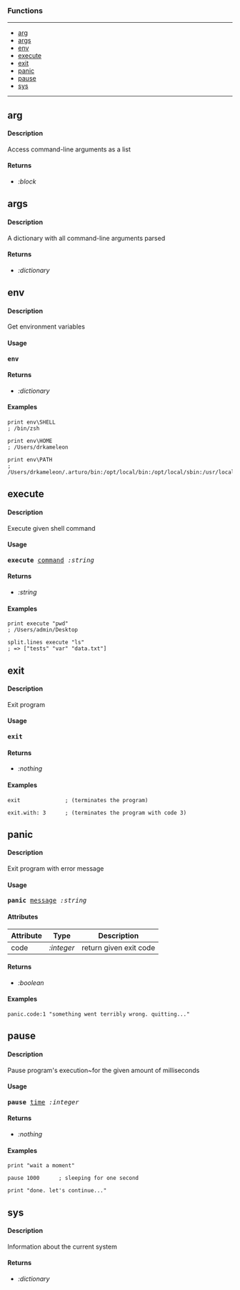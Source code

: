 ### Functions

---

<!--ts-->
   * [arg](#arg)
   * [args](#args)
   * [env](#env)
   * [execute](#execute)
   * [exit](#exit)
   * [panic](#panic)
   * [pause](#pause)
   * [sys](#sys)
<!--te-->

---


## arg

#### Description

Access command-line arguments as a list

#### Returns

- *:block*

## args

#### Description

A dictionary with all command-line arguments parsed

#### Returns

- *:dictionary*

## env

#### Description

Get environment variables

#### Usage

<pre>
<b>env</b> 
</pre>

#### Returns

- *:dictionary*

#### Examples

```red
print env\SHELL
; /bin/zsh

print env\HOME
; /Users/drkameleon

print env\PATH
; /Users/drkameleon/.arturo/bin:/opt/local/bin:/opt/local/sbin:/usr/local/bin:/usr/bin:/bin:/usr/sbin:/sbin
```

## execute

#### Description

Execute given shell command

#### Usage

<pre>
<b>execute</b> <ins>command</ins> <i>:string</i>
</pre>

#### Returns

- *:string*

#### Examples

```red
print execute "pwd"
; /Users/admin/Desktop

split.lines execute "ls"
; => ["tests" "var" "data.txt"]
```

## exit

#### Description

Exit program

#### Usage

<pre>
<b>exit</b> 
</pre>

#### Returns

- *:nothing*

#### Examples

```red
exit              ; (terminates the program)

exit.with: 3      ; (terminates the program with code 3)
```

## panic

#### Description

Exit program with error message

#### Usage

<pre>
<b>panic</b> <ins>message</ins> <i>:string</i>
</pre>
#### Attributes

|Attribute|Type|Description|
|---|---|---|
|code|<i>:integer</i>|return given exit code|

#### Returns

- *:boolean*

#### Examples

```red
panic.code:1 "something went terribly wrong. quitting..."
```

## pause

#### Description

Pause program's execution~for the given amount of milliseconds

#### Usage

<pre>
<b>pause</b> <ins>time</ins> <i>:integer</i>
</pre>

#### Returns

- *:nothing*

#### Examples

```red
print "wait a moment"

pause 1000      ; sleeping for one second

print "done. let's continue..."
```

## sys

#### Description

Information about the current system

#### Returns

- *:dictionary*